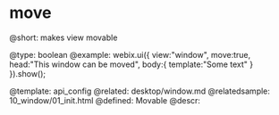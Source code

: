 move
=============


@short: makes view movable

@type: boolean
@example:
webix.ui({
	view:"window",
	move:true,
	head:"This window can be moved",
	body:{
		template:"Some text"
	}
}).show();

@template:	api_config
@related:
	desktop/window.md
@relatedsample: 
	10_window/01_init.html
@defined:	Movable	
@descr:


